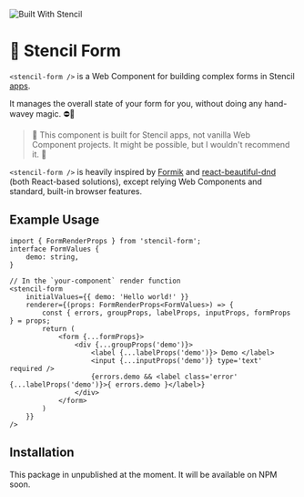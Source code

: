 ![Built With Stencil](https://img.shields.io/badge/-Built%20With%20Stencil-16161d.svg?logo=data%3Aimage%2Fsvg%2Bxml%3Bbase64%2CPD94bWwgdmVyc2lvbj0iMS4wIiBlbmNvZGluZz0idXRmLTgiPz4KPCEtLSBHZW5lcmF0b3I6IEFkb2JlIElsbHVzdHJhdG9yIDE5LjIuMSwgU1ZHIEV4cG9ydCBQbHVnLUluIC4gU1ZHIFZlcnNpb246IDYuMDAgQnVpbGQgMCkgIC0tPgo8c3ZnIHZlcnNpb249IjEuMSIgaWQ9IkxheWVyXzEiIHhtbG5zPSJodHRwOi8vd3d3LnczLm9yZy8yMDAwL3N2ZyIgeG1sbnM6eGxpbms9Imh0dHA6Ly93d3cudzMub3JnLzE5OTkveGxpbmsiIHg9IjBweCIgeT0iMHB4IgoJIHZpZXdCb3g9IjAgMCA1MTIgNTEyIiBzdHlsZT0iZW5hYmxlLWJhY2tncm91bmQ6bmV3IDAgMCA1MTIgNTEyOyIgeG1sOnNwYWNlPSJwcmVzZXJ2ZSI%2BCjxzdHlsZSB0eXBlPSJ0ZXh0L2NzcyI%2BCgkuc3Qwe2ZpbGw6I0ZGRkZGRjt9Cjwvc3R5bGU%2BCjxwYXRoIGNsYXNzPSJzdDAiIGQ9Ik00MjQuNywzNzMuOWMwLDM3LjYtNTUuMSw2OC42LTkyLjcsNjguNkgxODAuNGMtMzcuOSwwLTkyLjctMzAuNy05Mi43LTY4LjZ2LTMuNmgzMzYuOVYzNzMuOXoiLz4KPHBhdGggY2xhc3M9InN0MCIgZD0iTTQyNC43LDI5Mi4xSDE4MC40Yy0zNy42LDAtOTIuNy0zMS05Mi43LTY4LjZ2LTMuNkgzMzJjMzcuNiwwLDkyLjcsMzEsOTIuNyw2OC42VjI5Mi4xeiIvPgo8cGF0aCBjbGFzcz0ic3QwIiBkPSJNNDI0LjcsMTQxLjdIODcuN3YtMy42YzAtMzcuNiw1NC44LTY4LjYsOTIuNy02OC42SDMzMmMzNy45LDAsOTIuNywzMC43LDkyLjcsNjguNlYxNDEuN3oiLz4KPC9zdmc%2BCg%3D%3D&colorA=16161d&style=flat-square)

# 📝 Stencil Form

`<stencil-form />` is a Web Component for building complex forms in Stencil [apps](https://github.com/ionic-team/stencil-app-starter).

It manages the overall state of your form for you, without doing any hand-wavey magic. ⛔️👋

> 🚨 This component is built for Stencil apps, not vanilla Web Component projects. It might be possible, but I wouldn't recommend it. 🚨

`<stencil-form />` is heavily inspired by [Formik](https://github.com/jaredpalmer/formik) and [react-beautiful-dnd](https://github.com/atlassian/react-beautiful-dnd) (both React-based solutions), except relying Web Components and standard, built-in browser features.

## Example Usage

```tsx
import { FormRenderProps } from 'stencil-form';
interface FormValues {
    demo: string,
}

// In the `your-component` render function
<stencil-form 
    initialValues={{ demo: 'Hello world!' }}
    renderer={(props: FormRenderProps<FormValues>) => {
        const { errors, groupProps, labelProps, inputProps, formProps } = props;
        return (
            <form {...formProps}>
                <div {...groupProps('demo')}>
                    <label {...labelProps('demo')}> Demo </label>
                    <input {...inputProps('demo')} type='text' required />
                    {errors.demo && <label class='error' {...labelProps('demo')}>{ errors.demo }</label>}
                </div>
            </form>
        )
    }}
/>
```


## Installation

This package in unpublished at the moment. It will be available on NPM soon.

<!-- ### Script tag

- Put a script tag similar to this `<script src='https://unpkg.com/stencil-form@0.0.1/dist/stencil-form.js'></script>` in the head of your index.html
- Then you can use the element anywhere in your template, JSX, html etc

### In a stencil-starter app
- Run `npm install stencil-form --save`
- Add an import to the npm packages `import 'stencil-form';` -->
